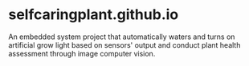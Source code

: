 # selfcaringplant.github.io
An embedded system project that automatically waters and turns on artificial grow light based on sensors' output and conduct plant health assessment through image computer vision.
